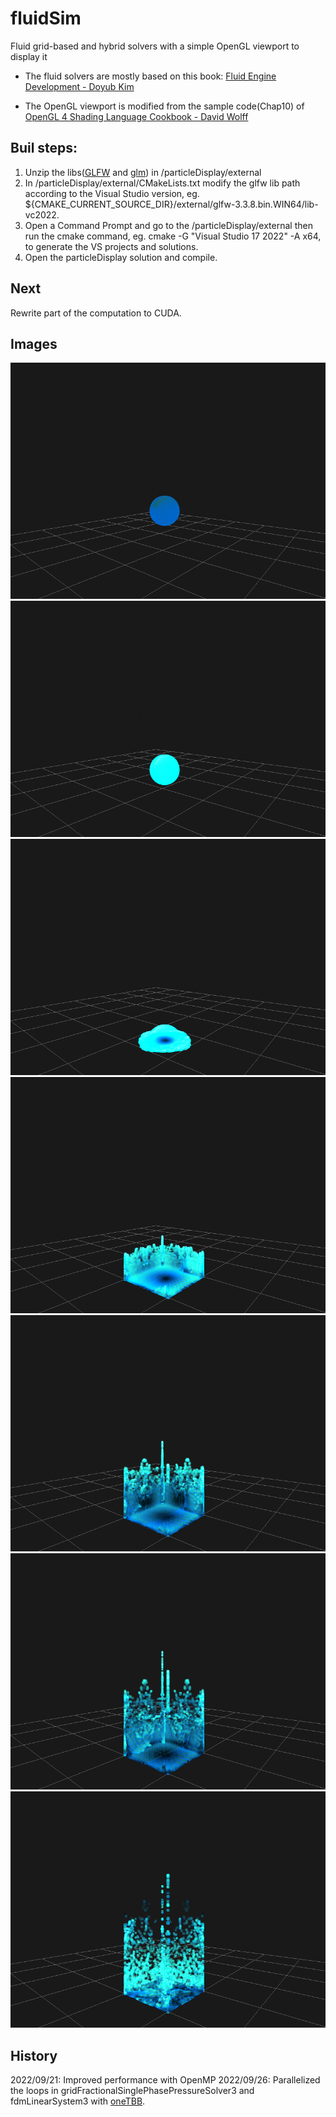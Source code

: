 # fluidSim
Fluid grid-based and hybrid solvers with a simple OpenGL viewport to display it

- The fluid solvers are mostly based on this book: [Fluid Engine Development - Doyub Kim](https://www.amazon.ca/Fluid-Engine-Development-Doyub-Kim/dp/1498719929/ref=tmm_hrd_swatch_0?_encoding=UTF8&qid=1662332845&sr=1-1)

- The OpenGL viewport is modified from the sample code(Chap10) of [OpenGL 4 Shading Language Cookbook - David Wolff](https://www.amazon.ca/OpenGL-Shading-Language-Cookbook-high-quality-ebook/dp/B07HXYJ9VT)

## Buil steps:
1. Unzip the libs([GLFW](https://www.glfw.org/) and [glm](https://github.com/g-truc/glm)) in /particleDisplay/external
2. In /particleDisplay/external/CMakeLists.txt modify the glfw lib path according to the Visual Studio version, eg. ${CMAKE_CURRENT_SOURCE_DIR}/external/glfw-3.3.8.bin.WIN64/lib-vc2022.
3. Open a Command Prompt and go to the /particleDisplay/external then run the cmake command, eg. cmake -G "Visual Studio 17 2022" -A x64, to generate the VS projects and solutions.
4. Open the particleDisplay solution and compile.

## Next
Rewrite part of the computation to CUDA.

## Images
![alt text](https://github.com/tzungda/fluidSim/blob/main/outputImages/outputImage.0006.png)
![alt text](https://github.com/tzungda/fluidSim/blob/main/outputImages/outputImage.0018.png)
![alt text](https://github.com/tzungda/fluidSim/blob/main/outputImages/outputImage.0028.png)
![alt text](https://github.com/tzungda/fluidSim/blob/main/outputImages/outputImage.0038.png)
![alt text](https://github.com/tzungda/fluidSim/blob/main/outputImages/outputImage.0045.png)
![alt text](https://github.com/tzungda/fluidSim/blob/main/outputImages/outputImage.0051.png)
![alt text](https://github.com/tzungda/fluidSim/blob/main/outputImages/outputImage.0067.png)

## History
2022/09/21: Improved performance with OpenMP
2022/09/26: Parallelized the loops in gridFractionalSinglePhasePressureSolver3 and fdmLinearSystem3 with [oneTBB](https://github.com/oneapi-src/oneTBB).
